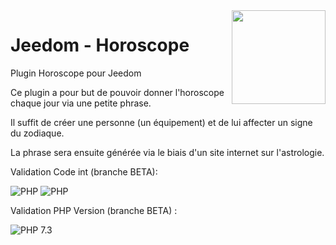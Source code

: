 <img align="right" src="plugin_info/horoscope_icon.png" width="150">

# Jeedom - Horoscope

Plugin Horoscope pour Jeedom

Ce plugin a pour but de pouvoir donner l'horoscope chaque jour via une petite phrase.

Il suffit de créer une personne (un équipement) et de lui affecter un signe du zodiaque.

La phrase sera ensuite générée via le biais d'un site internet sur l'astrologie.


Validation Code int (branche BETA):

![PHP](https://github.com/JEALG/plugin-horoscope/actions/workflows/php.yml/badge.svg?branch=beta)
![PHP](https://github.com/JEALG/plugin-horoscope/actions/workflows/codeLintGlobal.yml/badge.svg?branch=beta)

Validation PHP Version (branche BETA) :

![PHP 7.3](https://github.com/JEALG/plugin-horoscope/actions/workflows/lint_Php73.yml/badge.svg?branch=beta)